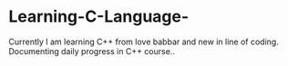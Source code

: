 # Learning-C-Language-
Currently I am learning C++ from love babbar and new in line of coding.
Documenting daily progress  in C++ course..
